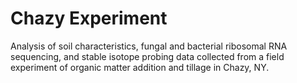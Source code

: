 #  Chazy Experiment 

Analysis of soil characteristics, fungal and bacterial ribosomal RNA sequencing, and stable isotope probing data collected from a field experiment of organic matter addition and tillage in Chazy, NY.

